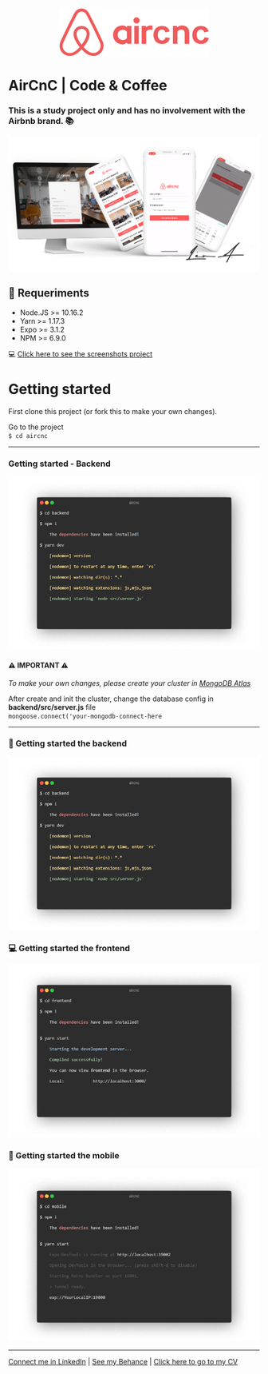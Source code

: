 <p align="center">
<img src="mobile/src/assets/logo@2x.png" /><br/>
</p>


# AirCnC | Code & Coffee <br/>
### This is a study project only and has no involvement with the Airbnb brand. :books:

<img src="presentation.png" />

## :electric_plug: Requeriments

- Node.JS >= 10.16.2
- Yarn >= 1.17.3
- Expo >= 3.1.2
- NPM >= 6.9.0

:computer: <a href="SCREENSHOTS.md">Click here to see the screenshots project</a>

# Getting started

First clone this project (or fork this to make your own changes).

Go to the project<br/>
`$ cd aircnc`

<hr />

### Getting started - Backend
<img src="screenshots/getting-started/backend.png" />

#### :warning: IMPORTANT :warning:
_To make your own changes, please create your cluster in <a href="https://www.mongodb.com/">MongoDB Atlas</a>_

After create and init the cluster, change the database config in <b>backend/src/server.js</b> file<br/>
`mongoose.connect('your-mongodb-connect-here`

<hr />

### :wrench: Getting started the backend 
<img src="screenshots/getting-started/backend.png" />

### :computer: Getting started the frontend 
<img src="screenshots/getting-started/frontend.png" />

### :iphone: Getting started the mobile 
<img src="screenshots/getting-started/mobile.png" />



<hr/>

<a href="http://linkedin.com/in/leonardoalmeida99">Connect me in LinkedIn</a> | <a href="http://behance.net/almeida99">See my Behance</a> | <a href="https://leunardo.dev">Click here to go to my CV</a>